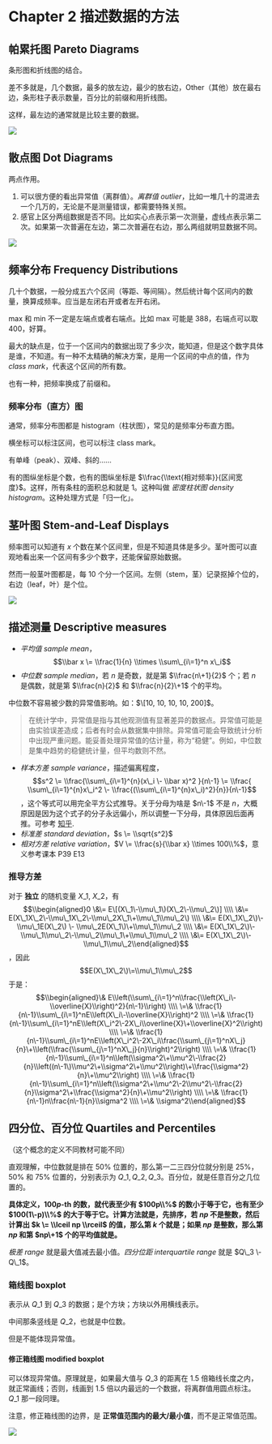 
Chapter 2 描述数据的方法
=================


帕累托图 Pareto Diagrams
--------------------


条形图和折线图的结合。


差不多就是，几个数据，最多的放左边，最少的放右边，Other（其他）放在最右边，条形柱子表示数量，百分比的前缀和用折线图。


这样，最左边的通常就是比较主要的数据。


![](https://s2.loli.net/2023/02/20/TfmJKBtWYrDNPo2.png)


散点图 Dot Diagrams
----------------


两点作用。


1. 可以很方便的看出异常值（离群值）。*离群值 outlier*，比如一堆几十的混进去一个几万的，无论是不是测量错误，都需要特殊关照。
2. 感官上区分两组数据是否不同。比如实心点表示第一次测量，虚线点表示第二次。如果第一次普遍在左边，第二次普遍在右边，那么两组就明显数据不同。


![](https://s2.loli.net/2023/02/27/8jc5fBCJIqS1hRp.png)


频率分布 Frequency Distributions
----------------------------


几十个数据，一般分成五六个区间（等距、等间隔）。然后统计每个区间内的数量，换算成频率。应当是左闭右开或者左开右闭。


max 和 min 不一定是左端点或者右端点。比如 max 可能是 388，右端点可以取 400，好算。


最大的缺点是，位于一个区间内的数据出现了多少次，能知道，但是这个数字具体是谁，不知道。有一种不太精确的解决方案，是用一个区间的中点的值，作为 *class mark*，代表这个区间的所有数。


也有一种，把频率换成了前缀和。


### 频率分布（直方）图


通常，频率分布图都是 histogram（柱状图），常见的是频率分布直方图。


横坐标可以标注区间，也可以标注 class mark。


有单峰（peak）、双峰、斜的……


有的图纵坐标是个数，也有的图纵坐标是 $\\frac{\\text{相对频率}}{区间宽度}$。这样，所有条柱的面积总和就是 $1$。这种叫做 *密度柱状图 density histogram*。这种处理方式是「归一化」。


茎叶图 Stem\-and\-Leaf Displays
----------------------------


频率图可以知道有 $x$ 个数在某个区间里，但是不知道具体是多少。茎叶图可以直观地看出来一个区间有多少个数字，还能保留原始数据。


然而一般茎叶图都是，每 10 个分一个区间。左侧（stem，茎）记录抠掉个位的，右边（leaf，叶）是个位。


![](https://s2.loli.net/2023/02/27/KBHOZGb7u1DpXlr.png)


描述测量 Descriptive measures
-------------------------


* *平均值 sample mean*，$$\\bar x \= \\frac{1}{n} \\times \\sum\_{i\=1}^n x\_i$$
* *中位数 sample median*，若 $n$ 是奇数，就是第 $\\frac{n\+1}{2}$ 个；若 $n$ 是偶数，就是第 $\\frac{n}{2}$ 和 $\\frac{n}{2}\+1$ 个的平均。


中位数不容易被少数的异常值影响。如：$\[10, 10, 10, 10, 200]$。



> 在统计学中，异常值是指与其他观测值有显著差异的数据点。异常值可能是由实验误差造成；后者有时会从数据集中排除。异常值可能会导致统计分析中出现严重问题。能妥善处理异常值的估计量，称为“稳健”。例如，中位数是集中趋势的稳健统计量，但平均数则不然。


* *样本方差 sample variance*，描述偏离程度，$$s^2 \= \\frac{\\sum\_{i\=1}^{n}(x\_i \- \\bar x)^2 }{n\-1} \= \\frac{ \\sum\_{i\=1}^{n}x\_i^2 \- \\frac{(\\sum\_{i\=1}^{n}x\_i)^2}{n}}{n\-1}$$，这个等式可以用完全平方公式推导。关于分母为啥是 $n\-1$ 不是 $n$，大概原因是因为这个式子的分子永远偏小，所以调整一下分母，具体原因后面再推。可参考 [知乎](https://zhuanlan.zhihu.com/p/102043269).
* *标准差 standard deviation*，$s \= \\sqrt{s^2}$
* *相对方差 relative variation*，$V \= \\frac{s}{\\bar x} \\times 100\\%$，意义参考课本 P39 E13


### 推导方差


对于 **独立** 的随机变量 $X\_1$, $X\_2$，有 $$\\begin{aligned}0 \&\= E\[(X\_1\-\\mu\_1\)(X\_2\-\\mu\_2\)] \\\\ \&\= E(X\_1X\_2\-\\mu\_1X\_2\-\\mu\_2X\_1\+\\mu\_1\\mu\_2\) \\\\ \&\= E(X\_1X\_2\)\-\\mu\_1E(X\_2\) \- \\mu\_2E(X\_1\)\+\\mu\_1\\mu\_2 \\\\ \&\= E(X\_1X\_2\)\-\\mu\_1\\mu\_2\-\\mu\_2\\mu\_1\+\\mu\_1\\mu\_2 \\\\ \&\= E(X\_1X\_2\)\-\\mu\_1\\mu\_2\\end{aligned}$$，因此 $$E(X\_1X\_2\)\=\\mu\_1\\mu\_2$$
于是：
$$\\begin{aligned}\& E\\left(\\sum\_{i\=1}^n\\frac{\\left(X\_i\-\\overline{X}\\right)^2}{n\-1}\\right) \\\\ \=\& \\frac{1}{n\-1}\\sum\_{i\=1}^nE\\left(X\_i\-\\overline{X}\\right)^2 \\\\ \=\& \\frac{1}{n\-1}\\sum\_{i\=1}^nE\\left(X\_i^2\-2X\_i\\overline{X}\+\\overline{X}^2\\right) \\\\ \=\& \\frac{1}{n\-1}\\sum\_{i\=1}^nE\\left(X\_i^2\-2X\_i\\frac{\\sum\_{j\=1}^nX\_j}{n}\+\\left(\\frac{\\sum\_{j\=1}^nX\_j}{n}\\right)^2\\right) \\\\ \=\& \\frac{1}{n\-1}\\sum\_{i\=1}^n\\left(\\sigma^2\+\\mu^2\-\\frac{2}{n}\\left((n\-1\)\\mu^2\+\\sigma^2\+\\mu^2\\right)\+\\frac{\\sigma^2}{n}\+\\mu^2\\right) \\\\ \=\& \\frac{1}{n\-1}\\sum\_{i\=1}^n\\left(\\sigma^2\+\\mu^2\-2\\mu^2\-\\frac{2}{n}\\sigma^2\+\\frac{\\sigma^2}{n}\+\\mu^2\\right) \\\\ \=\& \\frac{1}{n\-1}n\\frac{n\-1}{n}\\sigma^2 \\\\ \=\& \\sigma^2\\end{aligned}$$


四分位、百分位 Quartiles and Percentiles
---------------------------------


（这个概念的定义不同教材可能不同）


直观理解，中位数就是排在 50% 位置的，那么第一二三四分位就分别是 25%，50% 和 75% 位置的，分别表示为 $Q\_1, Q\_2, Q\_3$。百分位，就是任意百分之几位置的。


**具体定义，$100p$\-th 的数，就代表至少有 $100p\\%$ 的数小于等于它，也有至少 $100(1\-p)\\%$ 的大于等于它。计算方法就是，先排序，若 $np$ 不是整数，然后计算出 $k \= \\lceil np \\rceil$ 的值，那么第 $k$ 个就是；如果 $np$ 是整数，那么第 $np$ 和第 $np\+1$ 个的平均值就是。**


*极差 range* 就是最大值减去最小值。*四分位距 interquartile range* 就是 $Q\_3 \- Q\_1$。


### 箱线图 boxplot


表示从 $Q\_1$ 到 $Q\_3$ 的数据；是个方块；方块以外用横线表示。


中间那条竖线是 $Q\_2$，也就是中位数。


但是不能体现异常值。


#### 修正箱线图 modified boxplot


可以体现异常值。原理就是，如果最大值与 $Q\_3$ 的距离在 1\.5 倍箱线长度之内，就正常画线；否则，线画到 1\.5 倍以内最远的一个数据，将离群值用圆点标注。$Q\_1$ 那一段同理。


注意，修正箱线图的边界，是 **正常值范围内的最大/最小值**，而不是正常值范围。


![](https://s2.loli.net/2023/03/04/jA3ciB6LRwDkomF.png)


